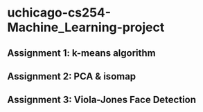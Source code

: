 # uchicago-cs254-Machine_Learning-project
## Assignment 1: k-means algorithm  
## Assignment 2: PCA & isomap  
## Assignment 3: Viola-Jones Face Detection
